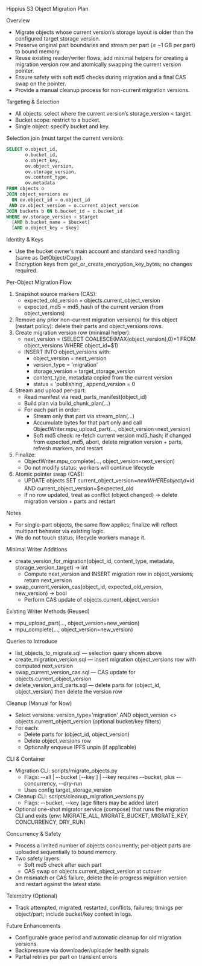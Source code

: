 Hippius S3 Object Migration Plan

Overview

- Migrate objects whose current version’s storage layout is older than the configured target storage version.
- Preserve original part boundaries and stream per part (≤ ~1 GB per part) to bound memory.
- Reuse existing reader/writer flows; add minimal helpers for creating a migration version row and atomically swapping the current version pointer.
- Ensure safety with soft md5 checks during migration and a final CAS swap on the pointer.
- Provide a manual cleanup process for non-current migration versions.

Targeting & Selection

- All objects: select where the current version’s storage_version < target.
- Bucket scope: restrict to a bucket.
- Single object: specify bucket and key.

Selection join (must target the current version):

```sql
SELECT o.object_id,
       o.bucket_id,
       o.object_key,
       ov.object_version,
       ov.storage_version,
       ov.content_type,
       ov.metadata
FROM objects o
JOIN object_versions ov
  ON ov.object_id = o.object_id
 AND ov.object_version = o.current_object_version
JOIN buckets b ON b.bucket_id = o.bucket_id
WHERE ov.storage_version < $target
  [AND b.bucket_name = $bucket]
  [AND o.object_key = $key]
```

Identity & Keys

- Use the bucket owner’s main account and standard seed handling (same as GetObject/Copy).
- Encryption keys from get_or_create_encryption_key_bytes; no changes required.

Per-Object Migration Flow

1. Snapshot source markers (CAS):
   - expected_old_version = objects.current_object_version
   - expected_md5 = md5_hash of the current version (from object_versions)
2. Remove any prior non-current migration version(s) for this object (restart policy): delete their parts and object_versions rows.
3. Create migration version row (minimal helper):
   - next_version = (SELECT COALESCE(MAX(object_version),0)+1 FROM object_versions WHERE object_id=$1)
   - INSERT INTO object_versions with:
     - object_version = next_version
     - version_type = 'migration'
     - storage_version = target_storage_version
     - content_type, metadata copied from the current version
     - status = 'publishing', append_version = 0
4. Stream and upload per-part:
   - Read manifest via read_parts_manifest(object_id)
   - Build plan via build_chunk_plan(...)
   - For each part in order:
     - Stream only that part via stream_plan(...)
     - Accumulate bytes for that part only and call ObjectWriter.mpu_upload_part(..., object_version=next_version)
     - Soft md5 check: re-fetch current version md5_hash; if changed from expected_md5, abort, delete migration version + parts, refresh markers, and restart
5. Finalize:
   - ObjectWriter.mpu_complete(..., object_version=next_version)
   - Do not modify status; workers will continue lifecycle
6. Atomic pointer swap (CAS):
   - UPDATE objects SET current_object_version=$new WHERE object_id=$id AND current_object_version=$expected_old
   - If no row updated, treat as conflict (object changed) → delete migration version + parts and restart

Notes

- For single-part objects, the same flow applies; finalize will reflect multipart behavior via existing logic.
- We do not touch status; lifecycle workers manage it.

Minimal Writer Additions

- create_version_for_migration(object_id, content_type, metadata, storage_version_target) -> int
  - Compute next_version and INSERT migration row in object_versions; return next_version
- swap_current_version_cas(object_id, expected_old_version, new_version) -> bool
  - Perform CAS update of objects.current_object_version

Existing Writer Methods (Reused)

- mpu_upload_part(..., object_version=new_version)
- mpu_complete(..., object_version=new_version)

Queries to Introduce

- list_objects_to_migrate.sql — selection query shown above
- create_migration_version.sql — insert migration object_versions row with computed next_version
- swap_current_version_cas.sql — CAS update for objects.current_object_version
- delete_version_and_parts.sql — delete parts for (object_id, object_version) then delete the version row

Cleanup (Manual for Now)

- Select versions: version_type='migration' AND object_version <> objects.current_object_version (optional bucket/key filters)
- For each:
  - Delete parts for (object_id, object_version)
  - Delete object_versions row
  - Optionally enqueue IPFS unpin (if applicable)

CLI & Container

- Migration CLI: scripts/migrate_objects.py
  - Flags: --all | --bucket <name> [--key <key>] | --key requires --bucket, plus --concurrency, --dry-run
  - Uses config target_storage_version
- Cleanup CLI: scripts/cleanup_migration_versions.py
  - Flags: --bucket, --key (age filters may be added later)
- Optional one-shot migrator service (compose) that runs the migration CLI and exits (env: MIGRATE_ALL, MIGRATE_BUCKET, MIGRATE_KEY, CONCURRENCY, DRY_RUN)

Concurrency & Safety

- Process a limited number of objects concurrently; per-object parts are uploaded sequentially to bound memory.
- Two safety layers:
  - Soft md5 check after each part
  - CAS swap on objects.current_object_version at cutover
- On mismatch or CAS failure, delete the in-progress migration version and restart against the latest state.

Telemetry (Optional)

- Track attempted, migrated, restarted, conflicts, failures; timings per object/part; include bucket/key context in logs.

Future Enhancements

- Configurable grace period and automatic cleanup for old migration versions
- Backpressure via downloader/uploader health signals
- Partial retries per part on transient errors
